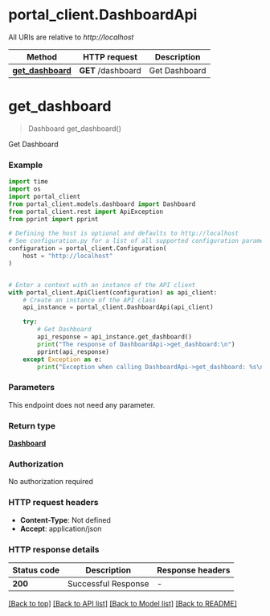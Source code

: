 # portal_client.DashboardApi

All URIs are relative to *http://localhost*

Method | HTTP request | Description
------------- | ------------- | -------------
[**get_dashboard**](DashboardApi.md#get_dashboard) | **GET** /dashboard | Get Dashboard


# **get_dashboard**
> Dashboard get_dashboard()

Get Dashboard

### Example

```python
import time
import os
import portal_client
from portal_client.models.dashboard import Dashboard
from portal_client.rest import ApiException
from pprint import pprint

# Defining the host is optional and defaults to http://localhost
# See configuration.py for a list of all supported configuration parameters.
configuration = portal_client.Configuration(
    host = "http://localhost"
)


# Enter a context with an instance of the API client
with portal_client.ApiClient(configuration) as api_client:
    # Create an instance of the API class
    api_instance = portal_client.DashboardApi(api_client)

    try:
        # Get Dashboard
        api_response = api_instance.get_dashboard()
        print("The response of DashboardApi->get_dashboard:\n")
        pprint(api_response)
    except Exception as e:
        print("Exception when calling DashboardApi->get_dashboard: %s\n" % e)
```



### Parameters
This endpoint does not need any parameter.

### Return type

[**Dashboard**](Dashboard.md)

### Authorization

No authorization required

### HTTP request headers

 - **Content-Type**: Not defined
 - **Accept**: application/json

### HTTP response details
| Status code | Description | Response headers |
|-------------|-------------|------------------|
**200** | Successful Response |  -  |

[[Back to top]](#) [[Back to API list]](../README.md#documentation-for-api-endpoints) [[Back to Model list]](../README.md#documentation-for-models) [[Back to README]](../README.md)

